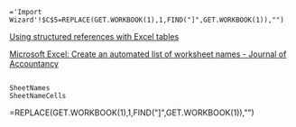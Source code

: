 



```excel
='Import Wizard'!$C$5=REPLACE(GET.WORKBOOK(1),1,FIND("]",GET.WORKBOOK(1)),"")
```


[Using structured references with Excel tables](https://support.microsoft.com/en-us/office/using-structured-references-with-excel-tables-f5ed2452-2337-4f71-bed3-c8ae6d2b276e)



[Microsoft Excel: Create an automated list of worksheet names - Journal of Accountancy](https://www.journalofaccountancy.com/issues/2018/nov/create-automated-list-of-excel-worksheet-names.html)



```

SheetNames
SheetNameCells

```

=REPLACE(GET.WORKBOOK(1),1,FIND("]",GET.WORKBOOK(1)),"")








